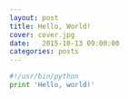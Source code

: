 ```yaml
---
layout: post
title: Hello, World!
cover: cover.jpg
date:   2015-10-13 09:00:00
categories: posts
---
```


```python
#!/usr/bin/python
print 'Hello, world!'
```

